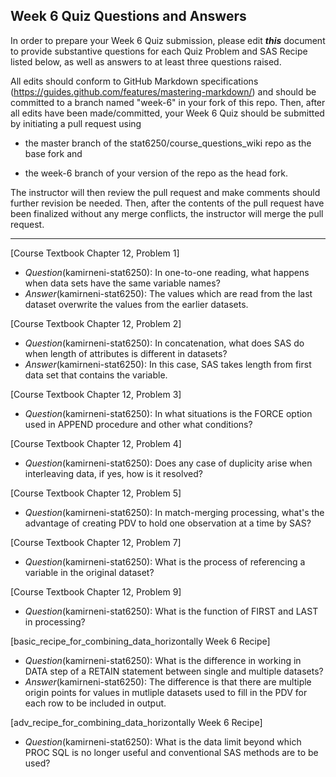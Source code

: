 ## Week 6 Quiz Questions and Answers

In order to prepare your Week 6 Quiz submission, please edit ***this*** document to provide substantive questions for each Quiz Problem and SAS Recipe listed below, as well as answers to at least three questions raised.

All edits should conform to GitHub Markdown specifications (https://guides.github.com/features/mastering-markdown/) and should be committed to a branch named "week-6" in your fork of this repo. Then, after all edits have been made/committed, your Week 6 Quiz should be submitted by initiating a pull request using

- the master branch of the stat6250/course_questions_wiki repo as the base fork and

- the week-6 branch of your version of the repo as the head fork.

The instructor will then review the pull request and make comments should further revision be needed. Then, after the contents of the pull request have been finalized without any merge conflicts, the instructor will merge the pull request.

********************************************************************************



[Course Textbook Chapter 12, Problem 1]
- *Question*(kamirneni-stat6250): In one-to-one reading, what happens when data sets have the same variable names?
- *Answer*(kamirneni-stat6250): The values which are read from the last dataset overwrite the values from the earlier datasets.



[Course Textbook Chapter 12, Problem 2]
- *Question*(kamirneni-stat6250): In concatenation, what does SAS do when length of attributes is different in datasets?
- *Answer*(kamirneni-stat6250): In this case, SAS takes length from first data set that contains the variable.



[Course Textbook Chapter 12, Problem 3]
- *Question*(kamirneni-stat6250): In what situations is the FORCE option used in APPEND procedure and other what conditions?



[Course Textbook Chapter 12, Problem 4]
- *Question*(kamirneni-stat6250): Does any case of duplicity arise when interleaving data, if yes, how is it resolved?



[Course Textbook Chapter 12, Problem 5]
- *Question*(kamirneni-stat6250): In match-merging processing, what's the advantage of creating PDV to hold one observation at a time by SAS?



[Course Textbook Chapter 12, Problem 7]
- *Question*(kamirneni-stat6250): What is the process of referencing a variable in the original dataset? 



[Course Textbook Chapter 12, Problem 9]
- *Question*(kamirneni-stat6250): What is the function of FIRST and LAST in processing?



[basic_recipe_for_combining_data_horizontally Week 6 Recipe]
- *Question*(kamirneni-stat6250): What is the difference in working in DATA step of a RETAIN statement between single and multiple datasets?
- *Answer*(kamirneni-stat6250): The difference is that there are multiple origin points for values in mutliple datasets 
used to fill in the PDV for each row to be included in output.



[adv_recipe_for_combining_data_horizontally Week 6 Recipe]
- *Question*(kamirneni-stat6250): What is the data limit beyond which PROC SQL is no longer useful and conventional SAS methods are to be used?


